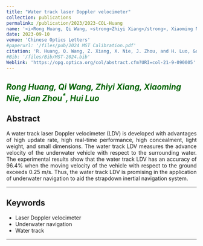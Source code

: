```yaml
---
title: "Water track laser Doppler velocimeter"
collection: publications
permalink: /publication/2023/2023-COL-Huang
name: '<i>Rong Huang, Qi Wang, <strong>Zhiyi Xiang</strong>, Xiaoming Nie, Jian Zhou<sup>*</sup>, Hui Luo</i>'
date: 2023-09-10
venue: 'Chinese Optics Letters'
#paperurl: '/files/pub/2024 MST Calibration.pdf'
citation: 'R. Huang, Q. Wang, Z. Xiang, X. Nie, J. Zhou, and H. Luo, &quot;Water track laser Doppler velocimeter,&quot; <i>Chin. Opt. Lett</i>, vol. 21, no. 9, p. 090005, Sep. 2023.'
#Bib: '/files/Bib/MST-2024.bib'
Weblink: 'https://opg.optica.org/col/abstract.cfm?URI=col-21-9-090005'
---
```


<font color="#006400"><i>Rong Huang, Qi Wang, <strong>Zhiyi Xiang</strong>, Xiaoming Nie, Jian Zhou<sup>*</sup>, Hui Luo</i></font>
------

**Abstract**
------
<p style="text-align:justify; text-justify:inter-ideograph;">
A water track laser Doppler velocimeter (LDV) is developed with advantages of high update rate, high real-time performance, high concealment, light weight, and small dimensions. The water track LDV measures the advance velocity of the underwater vehicle with respect to the surrounding water. The experimental results show that the water track LDV has an accuracy of 96.4% when the moving velocity of the vehicle with respect to the ground exceeds 0.25 m/s. Thus, the water track LDV is promising in the application of underwater navigation to aid the strapdown inertial navigation system.
</p>

------

**Keywords**
------
- Laser Doppler velocimeter
- Underwater navigation
- Water track

------